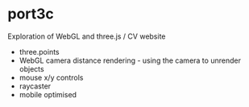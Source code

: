 # port3c
Exploration of WebGL and three.js / CV website

- three.points
- WebGL camera distance rendering - using the camera to unrender objects
- mouse x/y controls 
- raycaster
- mobile optimised
